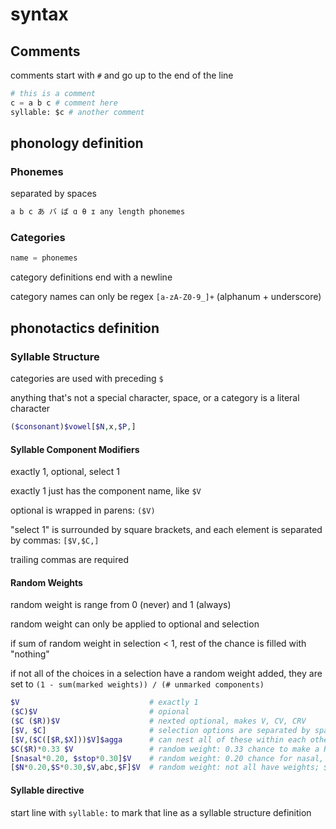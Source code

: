 # syntax

## Comments

comments start with `#` and go up to the end of the line

```py
# this is a comment
c = a b c # comment here
syllable: $c # another comment
```

## phonology definition

### Phonemes

separated by spaces

```txt
a b c あ バ ば ɑ θ ɪ any length phonemes
```

### Categories

```py
name = phonemes
```

category definitions end with a newline

category names can only be regex `[a-zA-Z0-9_]+` (alphanum + underscore)

## phonotactics definition

### Syllable Structure

categories are used with preceding `$`

anything that's not a special character, space, or a category is a literal character

```php
($consonant)$vowel[$N,x,$P,]
```

#### Syllable Component Modifiers

exactly 1, optional, select 1

exactly 1 just has the component name, like `$V`

optional is wrapped in parens: `($V)`

"select 1" is surrounded by square brackets, and each element is separated by commas: `[$V,$C,]`

trailing commas are required

#### Random Weights

random weight is range from 0 (never) and 1 (always)

random weight can only be applied to optional and selection

if sum of random weight in selection < 1, rest of the chance is filled with "nothing"

if not all of the choices in a selection have a random weight added, they are set to `(1 - sum(marked weights)) / (# unmarked components)`

```php
$V                             # exactly 1
($C)$V                         # opional
($C ($R))$V                    # nexted optional, makes V, CV, CRV
[$V, $C]                       # selection options are separated by spaces
[$V,($C([$R,$X]))$V]$agga      # can nest all of these within each other
$C($R)*0.33 $V                 # random weight: 0.33 chance to make a R
[$nasal*0.20, $stop*0.30]$V    # random weight: 0.20 chance for nasal, 0.30 chance for stop, **0.50 chance of nothing**
[$N*0.20,$S*0.30,$V,abc,$F]$V  # random weight: not all have weights; $v, abc, and $F each have (1-0.50)/3 = 0.166 weight
```

#### Syllable directive

start line with `syllable:` to mark that line as a syllable structure definition
